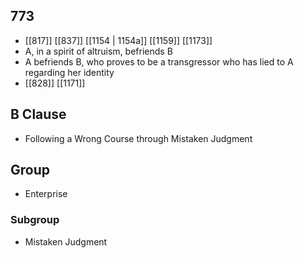 ## 773
- [[817]] [[837]] [[1154 | 1154a]] [[1159]] [[1173]] 
- A, in a spirit of altruism, befriends B
- A befriends B, who proves to be a transgressor who has lied to A regarding her identity
- [[828]] [[1171]] 

## B Clause
- Following a Wrong Course through Mistaken Judgment

## Group
- Enterprise

### Subgroup
- Mistaken Judgment


